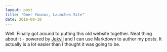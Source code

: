 ```yaml
---
layout: post
title: "Omer Younus, Launches Site"
date: 2016-09-10
---
```


Well. Finally got around to putting this old website together. Neat thing about it - powered by [Jekyll](http://jekyllrb.com) and I can use Markdown to author my posts. It actually is a lot easier than I thought it was going to be.
